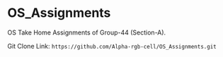 # OS_Assignments
OS Take Home Assignments of Group-44 (Section-A).

Git Clone Link: ``https://github.com/Alpha-rgb-cell/OS_Assignments.git``
